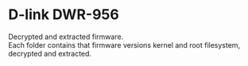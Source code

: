 # D-link DWR-956 

Decrypted and extracted firmware.  
Each folder contains that firmware versions kernel and root filesystem, decrypted and extracted.
